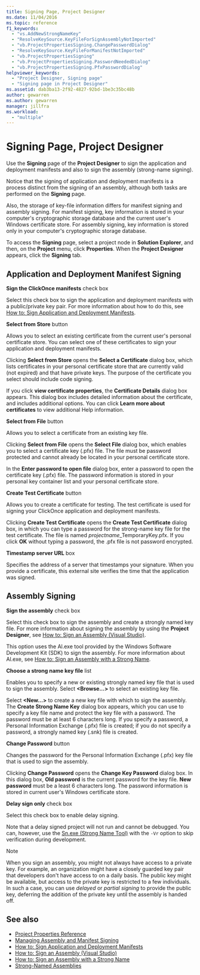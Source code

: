 ```yaml
---
title: Signing Page, Project Designer
ms.date: 11/04/2016
ms.topic: reference
f1_keywords:
  - "vs.AddNewStrongNameKey"
  - "ResolveKeySource.KeyFileForSignAssemblyNotImported"
  - "vb.ProjectPropertiesSigning.ChangePasswordDialog"
  - "ResolveKeySource.KeyFileForManifestNotImported"
  - "vb.ProjectPropertiesSigning"
  - "vb.ProjectPropertiesSigning.PasswordNeededDialog"
  - "vb.ProjectPropertiesSigning.PfxPasswordDialog"
helpviewer_keywords:
  - "Project Designer, Signing page"
  - "Signing page in Project Designer"
ms.assetid: dab3ba13-2f92-4827-92bd-1be3c35bc48b
author: gewarren
ms.author: gewarren
manager: jillfra
ms.workload:
  - "multiple"
---
```

# Signing Page, Project Designer
Use the **Signing** page of the **Project Designer** to sign the application and deployment manifests and also to sign the assembly (strong-name signing).

 Notice that the signing of application and deployment manifests is a process distinct from the signing of an assembly, although both tasks are performed on the **Signing** page.

 Also, the storage of key-file information differs for manifest signing and assembly signing. For manifest signing, key information is stored in your computer's cryptographic storage database and the current user's Windows certificate store. For assembly signing, key information is stored only in your computer's cryptographic storage database.

 To access the **Signing** page, select a project node in **Solution Explorer**, and then, on the **Project** menu, click **Properties**. When the **Project Designer** appears, click the **Signing** tab.

## Application and Deployment Manifest Signing
 **Sign the ClickOnce manifests** check box

 Select this check box to sign the application and deployment manifests with a public/private key pair. For more information about how to do this, see [How to: Sign Application and Deployment Manifests](../../ide/how-to-sign-application-and-deployment-manifests.md).

 **Select from Store** button

 Allows you to select an existing certificate from the current user's personal certificate store. You can select one of these certificates to sign your application and deployment manifests.

 Clicking **Select from Store** opens the **Select a Certificate** dialog box, which lists certificates in your personal certificate store that are currently valid (not expired) and that have private keys. The purpose of the certificate you select should include code signing.

 If you click **view certificate properties**, the **Certificate Details** dialog box appears. This dialog box includes detailed information about the certificate, and includes additional options. You can click **Learn more about certificates** to view additional Help information.

 **Select from File** button

 Allows you to select a certificate from an existing key file.

 Clicking **Select from File** opens the **Select File** dialog box, which enables you to select a certificate key (.pfx) file. The file must be password protected and cannot already be located in your personal certificate store.

 In the **Enter password to open file** dialog box, enter a password to open the certificate key (.pfx) file. The password information is stored in your personal key container list and your personal certificate store.

 **Create Test Certificate** button

 Allows you to create a certificate for testing. The test certificate is used for signing your ClickOnce application and deployment manifests.

 Clicking **Create Test Certificate** opens the **Create Test Certificate** dialog box, in which you can type a password for the strong-name key file for the test certificate. The file is named *projectname*_TemporaryKey.pfx. If you click **OK** without typing a password, the .pfx file is not password encrypted.

 **Timestamp server URL** box

 Specifies the address of a server that timestamps your signature. When you provide a certificate, this external site verifies the time that the application was signed.

## Assembly Signing
 **Sign the assembly** check box

 Select this check box to sign the assembly and create a strongly named key file. For more information about signing the assembly by using the **Project Designer**, see [How to: Sign an Assembly (Visual Studio)](../managing-assembly-and-manifest-signing.md#how-to-sign-an-assembly-in-visual-studio).

 This option uses the Al.exe tool provided by the Windows Software Development Kit (SDK) to sign the assembly. For more information about Al.exe, see [How to: Sign an Assembly with a Strong Name](/dotnet/framework/app-domains/how-to-sign-an-assembly-with-a-strong-name).

 **Choose a strong name key file** list

 Enables you to specify a new or existing strongly named key file that is used to sign the assembly. Select **\<Browse...>** to select an existing key file.

 Select **\<New...>** to create a new key file with which to sign the assembly. The **Create Strong Name Key** dialog box appears, which you can use to specify a key file name and protect the key file with a password. The password must be at least 6 characters long. If you specify a password, a Personal Information Exchange (.pfx) file is created; if you do not specify a password, a strongly named key (.snk) file is created.

 **Change Password** button

 Changes the password for the Personal Information Exchange (.pfx) key file that is used to sign the assembly.

 Clicking **Change Password** opens the **Change Key Password** dialog box. In this dialog box, **Old password** is the current password for the key file. **New password** must be a least 6 characters long. The password information is stored in current user's Windows certificate store.

 **Delay sign only** check box

 Select this check box to enable delay signing.

 Note that a delay signed project will not run and cannot be debugged. You can, however, use the [Sn.exe (Strong Name Tool)](/dotnet/framework/tools/sn-exe-strong-name-tool) with the `-Vr` option to skip verification during development.

> [!NOTE]
> When you sign an assembly, you might not always have access to a private key. For example, an organization might have a closely guarded key pair that developers don't have access to on a daily basis. The public key might be available, but access to the private key is restricted to a few individuals. In such a case, you can use *delayed* or *partial signing* to provide the public key, deferring the addition of the private key until the assembly is handed off.

## See also

- [Project Properties Reference](../../ide/reference/project-properties-reference.md)
- [Managing Assembly and Manifest Signing](../../ide/managing-assembly-and-manifest-signing.md)
- [How to: Sign Application and Deployment Manifests](../../ide/how-to-sign-application-and-deployment-manifests.md)
- [How to: Sign an Assembly (Visual Studio)](../managing-assembly-and-manifest-signing.md#how-to-sign-an-assembly-in-visual-studio)
- [How to: Sign an Assembly with a Strong Name](/dotnet/framework/app-domains/how-to-sign-an-assembly-with-a-strong-name)
- [Strong-Named Assemblies](/dotnet/framework/app-domains/strong-named-assemblies)